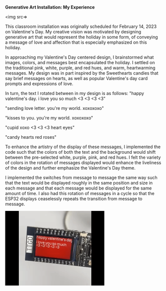<b>Generative Art Installation: My Experience</b>

<img src=>

This classroom installation was originally scheduled for February 14, 2023 on Valentine's Day. My creative vision was motivated by designing generative art that would represent the holiday in some form, of conveying a message of love and affection that is especially emphasized on this holiday. 

In approaching my Valentine's Day centered design, I brainstormed what images, colors, and messages best encapsulated the holiday. I settled on the traditional pink, white, purple, and red hues, and warm, heartwarming messages. My design was in part inspired by the Sweethearts candies that say brief messages on hearts, as well as popular Valentine's day card prompts and expressions of love. 

In turn, the text I rotated between in my design is as follows:
"happy valentine's day. i love you so much <3 <3 <3 <3"

"sending love letter. you're my world. xoxoxoxo"

"kisses to you. you're my world. xoxoxoxo"

"cupid xoxo <3 <3 <3 heart eyes"

"candy hearts red roses"

To enhance the artistry of the display of these messages, I implemented the code such that the colors of both the text and the background would shift between the pre-selected white, purple, pink, and red hues. I felt the variety of colors in the rotation of messages displayed would enhance the liveliness of the design and further emphasize the Valentine's Day theme. 

I implemented the switches from message to message the same way such that the text would be displayed roughly in the same position and size in each message and that each message would be displayed for the same amount of time. I also had this rotation of messages in a cycle so that the ESP32 displays ceaselessly repeats the transition from message to message. 

<img src="ezgif.com-video-to-gif.gif">
